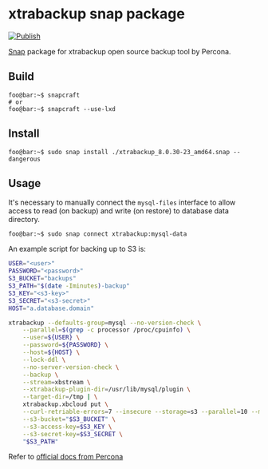 # xtrabackup snap package
[![Publish](https://github.com/canonical/xtrabackup-snap/actions/workflows/publish.yaml/badge.svg)](https://github.com/canonical/xtrabackup-snap/actions/workflows/publish.yaml)

[Snap](https://snapcraft.io) package for xtrabackup open source backup tool by Percona.

## Build

```console
foo@bar:~$ snapcraft
# or
foo@bar:~$ snapcraft --use-lxd
```

## Install

```console
foo@bar:~$ sudo snap install ./xtrabackup_8.0.30-23_amd64.snap --dangerous
```

## Usage

It's necessary to manually connect the `mysql-files` interface to allow access to
read (on backup) and write (on restore) to database data directory.

```console
foo@bar:~$ sudo snap connect xtrabackup:mysql-data
```

An example script for backing up to S3 is:

```bash
USER="<user>"
PASSWORD="<password>"
S3_BUCKET="backups"
S3_PATH="$(date -Iminutes)-backup"
S3_KEY="<s3-key>"
S3_SECRET="<s3-secret>"
HOST="a.database.domain"

xtrabackup --defaults-group=mysql --no-version-check \
    --parallel=$(grep -c processor /proc/cpuinfo) \
    --user=${USER} \
    --password=${PASSWORD} \
    --host=${HOST} \
    --lock-ddl \
    --no-server-version-check \
    --backup \
    --stream=xbstream \
    --xtrabackup-plugin-dir=/usr/lib/mysql/plugin \
    --target-dir=/tmp | \
    xtrabackup.xbcloud put \
    --curl-retriable-errors=7 --insecure --storage=s3 --parallel=10 --md5 \
    --s3-bucket="$S3_BUCKET" \
    --s3-access-key=$S3_KEY \
    --s3-secret-key=$S3_SECRET \
    "$S3_PATH"
```


Refer to [official docs from Percona](https://www.percona.com/doc/percona-xtrabackup/2.1/manual.html)

